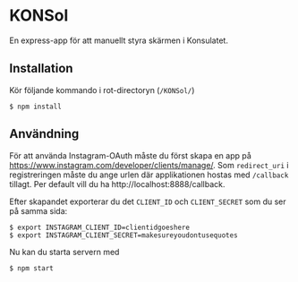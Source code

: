 # KONSol

En express-app för att manuellt styra skärmen i Konsulatet.

## Installation
Kör följande kommando i rot-directoryn (`/KONSol/`)

    $ npm install

## Användning

För att använda Instagram-OAuth måste du först skapa en app på 
https://www.instagram.com/developer/clients/manage/. Som `redirect_uri` i registreringen måste 
du ange urlen där applikationen hostas med `/callback` tillagt. Per default vill du ha http://localhost:8888/callback.

Efter skapandet exporterar du det `CLIENT_ID` och `CLIENT_SECRET` som du ser på samma sida:

    $ export INSTAGRAM_CLIENT_ID=clientidgoeshere
    $ export INSTAGRAM_CLIENT_SECRET=makesureyoudontusequotes

Nu kan du starta servern med 

    $ npm start

